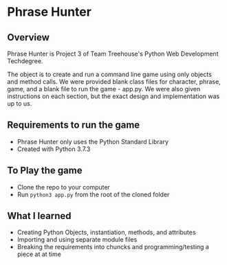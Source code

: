 # Phrase Hunter

## Overview

Phrase Hunter is Project 3 of Team Treehouse's Python Web Development Techdegree.

The object is to create and run a command line game using only objects and method calls. We were provided blank class files for character, phrase, game, and a blank file to run the game - app.py. We were also given instructions on each section, but the exact design and implementation was up to us.

## Requirements to run the game

- Phrase Hunter only uses the Python Standard Library
- Created with Python 3.7.3

## To Play the game

- Clone the repo to your computer
- Run `python3 app.py` from the root of the cloned folder

## What I learned

- Creating Python Objects, instantiation, methods, and attributes
- Importing and using separate module files
- Breaking the requirements into chuncks and programming/testing a piece at at time